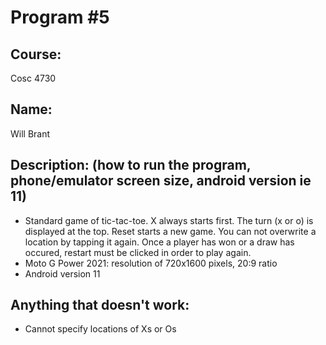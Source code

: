 # Program #5

## Course: 
Cosc 4730

## Name: 
Will Brant

## Description: (how to run the program, phone/emulator screen size, android version ie 11)
- Standard game of tic-tac-toe. X always starts first. The turn (x or o) is displayed at the top. Reset starts a new game. You can not overwrite a location by tapping it again. Once a player has won or a draw has occured, restart must be clicked in order to play again.
- Moto G Power 2021: resolution of 720x1600 pixels, 20:9 ratio
- Android version 11
## Anything that doesn't work:
- Cannot specify locations of Xs or Os


